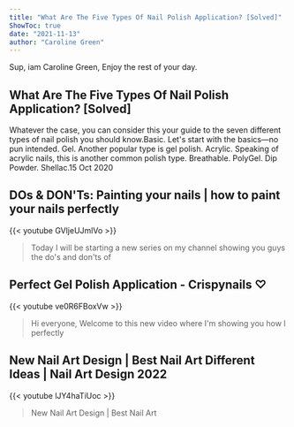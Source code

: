 ```yaml
---
title: "What Are The Five Types Of Nail Polish Application? [Solved]"
ShowToc: true 
date: "2021-11-13"
author: "Caroline Green" 
---
```


Sup, iam Caroline Green, Enjoy the rest of your day.
## What Are The Five Types Of Nail Polish Application? [Solved]
Whatever the case, you can consider this your guide to the seven different types of nail polish you should know.Basic. Let's start with the basics—no pun intended. 
 Gel. Another popular type is gel polish. 
 Acrylic. Speaking of acrylic nails, this is another common polish type. 
 Breathable. 
 PolyGel. 
 Dip Powder. 
 Shellac.15 Oct 2020

## DOs & DON'Ts: Painting your nails | how to paint your nails perfectly
{{< youtube GVljeUJmlVo >}}
>Today I will be starting a new series on my channel showing you guys the do's and don'ts of 

## Perfect Gel Polish Application - Crispynails ♡
{{< youtube ve0R6FBoxVw >}}
>Hi everyone, Welcome to this new video where I'm showing you how I perfectly 

## New Nail Art Design | Best Nail Art Different Ideas | Nail Art Design 2022
{{< youtube lJY4haTiUoc >}}
>New Nail Art Design | Best Nail Art 

